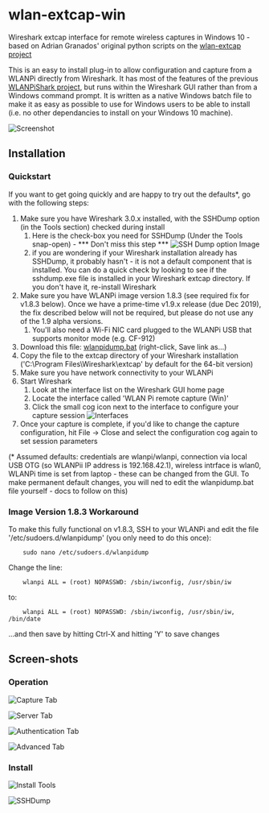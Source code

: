 # wlan-extcap-win
Wireshark extcap interface for remote wireless captures in Windows 10 - based on Adrian Granados' original python scripts on the [wlan-extcap project][wlan-extcap]

This is an easy to install plug-in to allow configuration and capture from a WLANPi directly from Wireshark. It has most of the features of the previous [WLANPiShark project][wlanpishark-github], but runs within the Wireshark GUI rather than from a Windows command prompt. It is written as a native Windows batch file to make it as easy as possible to use for Windows users to be able to install (i.e. no other dependancies to install on your Windows 10 machine). 

![Screenshot][Capture_Image]

## Installation

### Quickstart

If you want to get going quickly and are happy to try out the defaults*, go with the following steps:

1. Make sure you have Wireshark 3.0.x installed, with the SSHDump option (in the Tools section) checked during install
    1. Here is the check-box you need for SSHDump (Under the Tools snap-open) - *** Don't miss this step *** ![SSH Dump option Image][sshdump_image]
    2. if you are wondering if your Wireshark installation already has SSHDump, it probably hasn't - it is not a default component that is installed. You can do a quick check by looking to see if the sshdump.exe file is installed in your Wireshark extcap directory. If you don't have it, re-install Wireshark
2. Make sure you have WLANPi image version 1.8.3 (see required fix for v1.8.3 below). Once we have a prime-time v1.9.x release (due Dec 2019), the fix described below will not be required, but please do not use any of the 1.9 alpha versions.
    1. You'll also need a Wi-Fi NIC card plugged to the WLANPi USB that supports monitor mode (e.g. CF-912)
3. Download this file: [wlanpidump.bat][wlanpidump.bat] (right-click, Save link as...)
4. Copy the file to the extcap directory of your Wireshark installation ('C:\Program Files\Wireshark\extcap' by default for the 64-bit version)
5. Make sure you have network connectivity to your WLANPi
6. Start Wireshark
   1. Look at the interface list on the Wireshark GUI home page
   2. Locate the interface called 'WLAN Pi remote capture (Win)'
   3. Click the small cog icon next to the interface to configure your capture session ![Interfaces][Interface_Image]
7. Once your capture is complete, if you'd like to change the capture configuration, hit File -> Close and select the configuration cog again to set session parameters

(* Assumed defaults: credentials are wlanpi/wlanpi, connection via local USB OTG (so WLANPii IP address is 192.168.42.1), wireless intrface is wlan0, WLANPi time is set from laptop - these can be changed from the GUI. To make permanent default changes, you will ned to edit the wlanpidump.bat file yourself - docs to follow on this)

### Image Version 1.8.3 Workaround

To make this fully functional on v1.8.3, SSH to your WLANPi and edit the file '/etc/sudoers.d/wlanpidump' (you only need to do this once):

```
    sudo nano /etc/sudoers.d/wlanpidump
```

  Change the line:

``` 
    wlanpi ALL = (root) NOPASSWD: /sbin/iwconfig, /usr/sbin/iw
```

  to:

```
    wlanpi ALL = (root) NOPASSWD: /sbin/iwconfig, /usr/sbin/iw, /bin/date
```

  ...and then save by hitting Ctrl-X and hitting 'Y' to save changes

## Screen-shots

### Operation 

![Capture Tab][Capture_Image]

![Server Tab][Server_Image]

![Authentication Tab][Auth_Image]

![Advanced Tab][Adv_Tab_Image]

### Install

![Install Tools][tools_image]

![SSHDump][sshdump_image]


<!-- Links -->

[wlan-extcap]: https://github.com/adriangranados/wlan-extcap
[Capture_Image]: https://github.com/wifinigel/wlan-extcap-win/blob/master/images/wireshark_capture_tab.JPG
[Server_Image]: https://github.com/wifinigel/wlan-extcap-win/blob/master/images/wireshark_server_tab.JPG
[Auth_Image]: https://github.com/wifinigel/wlan-extcap-win/blob/master/images/wireshark_auth_tab.JPG
[Adv_Tab_Image]: https://github.com/wifinigel/wlan-extcap-win/blob/master/images/wireshark_adv_tab.JPG
[Interface_Image]: https://github.com/wifinigel/wlan-extcap-win/blob/master/images/wireshark_interface_list.JPG
[wlanpishark-github]: https://github.com/WLAN-Pi/WLANPiShark2
[wlanpidump.bat]: https://github.com/wifinigel/wlan-extcap-win/raw/master/wlanpidump.bat
[sshdump_image]: https://github.com/wifinigel/wlan-extcap-win/blob/master/images/wireshark_install_sshdump.JPG
[tools_image]: https://github.com/wifinigel/wlan-extcap-win/blob/master/images/wireshark_install_tools.JPG